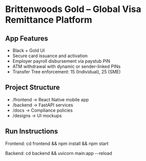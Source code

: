 
# Brittenwoods Gold – Global Visa Remittance Platform

## App Features
- Black + Gold UI
- Secure card issuance and activation
- Employer payroll disbursement via paystub PIN
- ATM withdrawal with dynamic or sender-linked PINs
- Transfer Tree enforcement: 15 (Individual), 25 (SME)

## Project Structure
- /frontend → React Native mobile app
- /backend → FastAPI services
- /docs → Compliance policies
- /designs → UI mockups

## Run Instructions
Frontend:
  cd frontend && npm install && npm start

Backend:
  cd backend && uvicorn main:app --reload

